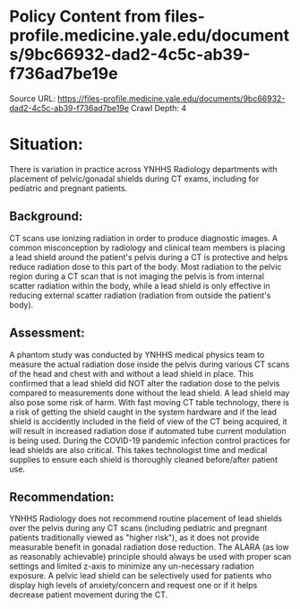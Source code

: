 # Policy Content from files-profile.medicine.yale.edu/documents/9bc66932-dad2-4c5c-ab39-f736ad7be19e

Source URL: https://files-profile.medicine.yale.edu/documents/9bc66932-dad2-4c5c-ab39-f736ad7be19e
Crawl Depth: 4

# Situation: 

There is variation in practice across YNHHS Radiology departments with placement of pelvic/gonadal shields during CT exams, including for pediatric and pregnant patients.

## Background:

CT scans use ionizing radiation in order to produce diagnostic images. A common misconception by radiology and clinical team members is placing a lead shield around the patient's pelvis during a CT is protective and helps reduce radiation dose to this part of the body. Most radiation to the pelvic region during a CT scan that is not imaging the pelvis is from internal scatter radiation within the body, while a lead shield is only effective in reducing external scatter radiation (radiation from outside the patient's body).

## Assessment:

A phantom study was conducted by YNHHS medical physics team to measure the actual radiation dose inside the pelvis during various CT scans of the head and chest with and without a lead shield in place. This confirmed that a lead shield did NOT alter the radiation dose to the pelvis compared to measurements done without the lead shield. A lead shield may also pose some risk of harm. With fast moving CT table technology, there is a risk of getting the shield caught in the system hardware and if the lead shield is accidently included in the field of view of the CT being acquired, it will result in increased radiation dose if automated tube current modulation is being used. During the COVID-19 pandemic infection control practices for lead shields are also critical. This takes technologist time and medical supplies to ensure each shield is thoroughly cleaned before/after patient use.

## Recommendation:

YNHHS Radiology does not recommend routine placement of lead shields over the pelvis during any CT scans (including pediatric and pregnant patients traditionally viewed as "higher risk"), as it does not provide measurable benefit in gonadal radiation dose reduction. The ALARA (as low as reasonably achievable) principle should always be used with proper scan settings and limited z-axis to minimize any un-necessary radiation exposure. A pelvic lead shield can be selectively used for patients who display high levels of anxiety/concern and request one or if it helps decrease patient movement during the CT.